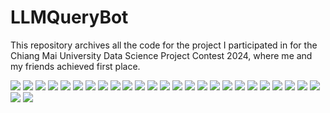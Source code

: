 # LLMQueryBot

This repository archives all the code for the project I participated in for the Chiang Mai University Data Science Project Contest 2024, where me and my friends achieved first place.

<img src="img/slide/1.jpg">
<img src="img/slide/2.jpg">
<img src="img/slide/3.jpg">
<img src="img/slide/4.jpg">
<img src="img/slide/5.jpg">
<img src="img/slide/6.jpg">
<img src="img/slide/7.jpg">
<img src="img/slide/8.jpg">
<img src="img/slide/9.jpg">
<img src="img/slide/10.jpg">
<img src="img/slide/11.jpg">
<img src="img/slide/12.jpg">
<img src="img/slide/13.jpg">
<img src="img/slide/14.jpg">
<img src="img/slide/15.jpg">
<img src="img/slide/16.jpg">
<img src="img/slide/17.jpg">
<img src="img/slide/18.jpg">
<img src="img/slide/19.jpg">
<img src="img/slide/20.jpg">
<img src="img/slide/21.jpg">
<img src="img/slide/22.jpg">
<img src="img/slide/23.jpg">
<img src="img/slide/24.jpg">
<img src="img/slide/25.jpg">
<img src="img/slide/26.jpg">
<img src="img/slide/27.jpg">